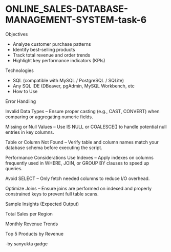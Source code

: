 # ONLINE_SALES-DATABASE-MANAGEMENT-SYSTEM-task-6

Objectives
- Analyze customer purchase patterns
- Identify best-selling products
- Track total revenue and order trends
- Highlight key performance indicators (KPIs)



Technologies
- SQL (compatible with MySQL / PostgreSQL / SQLite)
- Any SQL IDE (DBeaver, pgAdmin, MySQL Workbench, etc
-  How to Use

 Error Handling
   
Invalid Data Types – Ensure proper casting (e.g., CAST, CONVERT) when comparing or aggregating numeric fields.

Missing or Null Values – Use IS NULL or COALESCE() to handle potential null entries in key columns.

Table or Column Not Found – Verify table and column names match your database schema before executing the script.

Performance Considerations
Use Indexes – Apply indexes on columns frequently used in WHERE, JOIN, or GROUP BY clauses to speed up queries.

Avoid SELECT – Only fetch needed columns to reduce I/O overhead.

Optimize Joins – Ensure joins are performed on indexed and properly constrained keys to prevent full table scans.

Sample Insights (Expected Output)

Total Sales per Region

Monthly Revenue Trends

Top 5 Products by Revenue

-by sanyukta gadge


